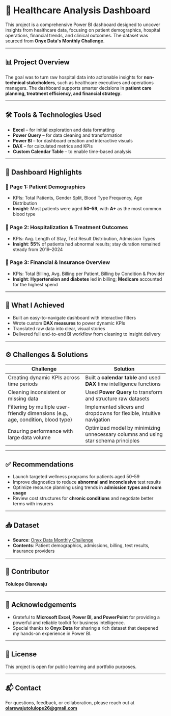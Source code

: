 # 🏥 Healthcare Analysis Dashboard

This project is a comprehensive Power BI dashboard designed to uncover insights from healthcare data, focusing on patient demographics, hospital operations, financial trends, and clinical outcomes. The dataset was sourced from **Onyx Data's Monthly Challenge**.

---

## 📊 Project Overview

The goal was to turn raw hospital data into actionable insights for **non-technical stakeholders**, such as healthcare executives and operations managers. The dashboard supports smarter decisions in **patient care planning, treatment efficiency, and financial strategy**.

---

## 🛠 Tools & Technologies Used

- **Excel** – for initial exploration and data formatting  
- **Power Query** – for data cleaning and transformation  
- **Power BI** – for dashboard creation and interactive visuals  
- **DAX** – for calculated metrics and KPIs  
- **Custom Calendar Table** – to enable time-based analysis

---

## 📌 Dashboard Highlights

### 🔹 Page 1: Patient Demographics
- KPIs: Total Patients, Gender Split, Blood Type Frequency, Age Distribution  
- **Insight**: Most patients were aged **50–59**, with **A+** as the most common blood type

### 🔹 Page 2: Hospitalization & Treatment Outcomes
- KPIs: Avg. Length of Stay, Test Result Distribution, Admission Types  
- **Insight**: **55%** of patients had abnormal results; stay duration remained steady from 2019–2024

### 🔹 Page 3: Financial & Insurance Overview
- KPIs: Total Billing, Avg. Billing per Patient, Billing by Condition & Provider  
- **Insight**: **Hypertension and diabetes** led in billing; **Medicare** accounted for the highest spend

---

## 🚀 What I Achieved

- Built an easy-to-navigate dashboard with interactive filters  
- Wrote custom **DAX measures** to power dynamic KPIs  
- Translated raw data into clear, visual stories  
- Delivered full end-to-end BI workflow from cleaning to insight delivery

---

## ⚙️ Challenges & Solutions

| Challenge | Solution |
|----------|----------|
| Creating dynamic KPIs across time periods | Built a **calendar table** and used **DAX** time intelligence functions |
| Cleaning inconsistent or missing data | Used **Power Query** to transform and structure raw datasets |
| Filtering by multiple user-friendly dimensions (e.g., age, condition, blood type) | Implemented slicers and dropdowns for flexible, intuitive navigation |
| Ensuring performance with large data volume | Optimized model by minimizing unnecessary columns and using star schema principles |

---

## ✅ Recommendations

- Launch targeted wellness programs for patients aged 50–59  
- Improve diagnostics to reduce **abnormal and inconclusive** test results  
- Optimize resource planning using trends in **admission types and room usage**  
- Review cost structures for **chronic conditions** and negotiate better terms with insurers

---

## 📥 Dataset

- **Source**: [Onyx Data Monthly Challenge](https://www.onyxdata.co.uk/)
- **Contents**: Patient demographics, admissions, billing, test results, insurance providers

---

## 👤 Contributor

**Tolulope Olarewaju**

---

## 🙏 Acknowledgements

- Grateful to **Microsoft Excel, Power BI, and PowerPoint** for providing a powerful and reliable toolkit for business intelligence.  
- Special thanks to **Onyx Data** for sharing a rich dataset that deepened my hands-on experience in Power BI.

---

## 📜 License

This project is open for public learning and portfolio purposes.

---

## 📬 Contact

For questions, feedback, or collaboration, please reach out at **olarewajutolulope26@gmail.com**

